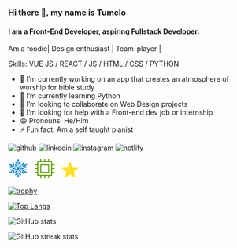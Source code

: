 ### Hi there 👋, my name is Tumelo
#### I am a  Front-End Developer, aspiring Fullstack Developer.
Am a foodie| Design enthusiast |  Team-player |

Skills: VUE JS / REACT / JS / HTML / CSS / PYTHON

- 🔭 I’m currently working on an app that creates an atmosphere of worship for bible study 
- 🌱 I’m currently learning  Python 
- 👯 I’m looking to collaborate on Web Design projects 
- 🤔 I’m looking for help with a Front-end dev job or internship
- 😄 Pronouns: He/Him 
- ⚡ Fun fact: Am  a self taught pianist 


[<img src='https://cdn.jsdelivr.net/npm/simple-icons@3.0.1/icons/github.svg' alt='github' height='40'>](https://github.com/webbtumelo)  [<img src='https://cdn.jsdelivr.net/npm/simple-icons@3.0.1/icons/linkedin.svg' alt='linkedin' height='40'>](https://www.linkedin.com/in/webbtumelo/)  [<img src='https://cdn.jsdelivr.net/npm/simple-icons@3.0.1/icons/instagram.svg' alt='instagram' height='40'>](https://www.instagram.com/naytive/)  [<img src='https://cdn.jsdelivr.net/npm/simple-icons@3.0.1/icons/netlify.svg' alt='netlify' height='40'>](webbtumelo)  

<a href='https://archiveprogram.github.com/'><img src='https://raw.githubusercontent.com/acervenky/animated-github-badges/master/assets/acbadge.gif' width='40' height='40'></a> <a href='https://docs.github.com/en/developers'><img src='https://raw.githubusercontent.com/acervenky/animated-github-badges/master/assets/devbadge.gif' width='40' height='40'></a> <a href='https://stars.github.com/'><img src='https://raw.githubusercontent.com/acervenky/animated-github-badges/master/assets/starbadge.gif' width='35' height='35'></a> 

[![trophy](https://github-profile-trophy.vercel.app/?username=webbtumelo)](https://github.com/ryo-ma/github-profile-trophy)

[![Top Langs](https://github-readme-stats.vercel.app/api/top-langs/?username=webbtumelo)](https://github.com/anuraghazra/github-readme-stats)

![GitHub stats](https://github-readme-stats.vercel.app/api?username=webbtumelo&show_icons=true)  

![GitHub streak stats](https://streak-stats.demolab.com/?user=webbtumelo)  



